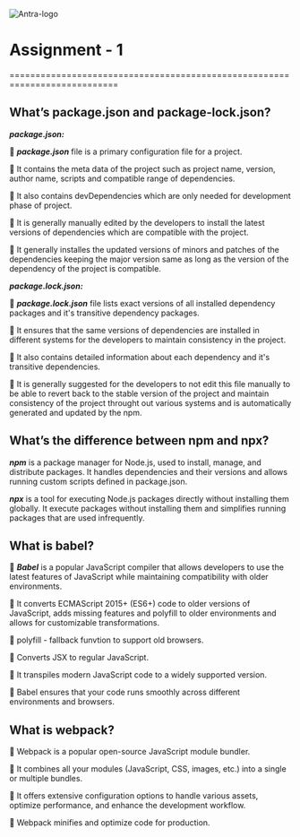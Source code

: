 ![Antra-logo](https://github.com/user-attachments/assets/9db2d170-9512-4225-b245-e2a71c13f171)

# Assignment - 1

===========================================================================

## What’s package.json and package-lock.json?

**_package.json:_**

🎯 **_package.json_** file is a primary configuration file for a project.

🎯 It contains the meta data of the project such as project name, version, author name, scripts and compatible range of dependencies.

🎯 It also contains devDependencies which are only needed for development phase of project.

🎯 It is generally manually edited by the developers to install the latest versions of dependencies which are compatible with the project.

🎯 It generally installes the updated versions of minors and patches of the dependencies keeping the major version same as long as the version of the dependency of the project is compatible.

**_package.lock.json:_**

🎯 **_package.lock.json_** file lists exact versions of all installed dependency packages and it's transitive dependency packages.

🎯 It ensures that the same versions of dependencies are installed in different systems for the developers to maintain consistency in the project.

🎯 It also contains detailed information about each dependency and it's transitive dependencies.

🎯 It is generally suggested for the developers to not edit this file manually to be able to revert back to the stable version of the project and maintain consistency of the project throught out various systems and is automatically generated and updated by the npm.

## What’s the difference between npm and npx?

**_npm_** is a package manager for Node.js, used to install, manage, and distribute packages. It handles dependencies and their versions and
allows running custom scripts defined in package.json.

**_npx_** is a tool for executing Node.js packages directly without installing them globally. It execute packages without installing them and
simplifies running packages that are used infrequently.

## What is babel?

🎯 **_Babel_** is a popular JavaScript compiler that allows developers to use the latest features of JavaScript while maintaining compatibility with older environments.

🎯 It converts ECMAScript 2015+ (ES6+) code to older versions of JavaScript, adds missing features and polyfill to older environments and allows for customizable transformations.

🎯 polyfill - fallback funvtion to support old browsers.

🎯 Converts JSX to regular JavaScript.

🎯 It transpiles modern JavaScript code to a widely supported version.

🎯 Babel ensures that your code runs smoothly across different environments and browsers.

## What is webpack?

🎯 Webpack is a popular open-source JavaScript module bundler.

🎯 It combines all your modules (JavaScript, CSS, images, etc.) into a single or multiple bundles.

🎯 It offers extensive configuration options to handle various assets, optimize performance, and enhance the development workflow.

🎯 Webpack minifies and optimize code for production.
